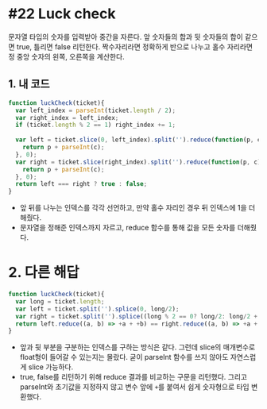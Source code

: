# #22 Luck check

문자열 타입의 숫자를 입력받아 중간을 자른다. 앞 숫자들의 합과 뒷 숫자들의 합이 같으면 true, 틀리면 false 리턴한다. 짝수자리라면 정확하게 반으로 나누고 홀수 자리라면 정 중앙 숫자의 왼쪽, 오른쪽을 계산한다.

## 1. 내 코드

```js
function luckCheck(ticket){
  var left_index = parseInt(ticket.length / 2);
  var right_index = left_index;
  if (ticket.length % 2 == 1) right_index += 1;
  
  var left = ticket.slice(0, left_index).split('').reduce(function(p, c){
    return p + parseInt(c);
  }, 0);
  var right = ticket.slice(right_index).split('').reduce(function(p, c){
    return p + parseInt(c);
  }, 0);
  return left === right ? true : false;
}
```

- 앞 뒤를 나누는 인덱스를 각각 선언하고, 만약 홀수 자리인 경우 뒤 인덱스에 1을 더해줬다.
- 문자열을 정해준 인덱스까지 자르고, reduce 함수를 통해 값을 모든 숫자를 더해줬다.

# 2. 다른 해답

```js
function luckCheck(ticket){
  var long = ticket.length; 
  var left = ticket.split('').splice(0, long/2);
  var right = ticket.split('').splice((long % 2 == 0? long/2: long/2 + 1), long);
  return left.reduce((a, b) => +a + +b) == right.reduce((a, b) => +a + +b);
}
```

- 앞과 뒷 부분을 구분하는 인덱스를 구하는 방식은 같다. 그런데 slice의 매개변수로 float형이 들어갈 수 있는지는 몰랐다. 굳이 parseInt 함수를 쓰지 않아도 자연스럽게 slice 가능하다.
- true, false를 리턴하기 위해 reduce 결과를 비교하는 구문을 리턴했다. 그리고 parseInt와 초기값을 지정하지 않고 변수 앞에 `+`를 붙여서 쉽게 숫자형으로 타입 변환했다.

